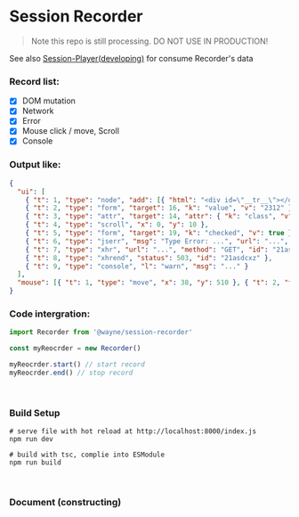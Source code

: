# Session Recorder

> Note this repo is still processing. DO NOT USE IN PRODUCTION!

See also [Session-Player(developing)](https://github.com/waynecz/session-player) for consume Recorder's data

### Record list:

+ [x] DOM mutation
+ [x] Network
+ [x] Error
+ [x] Mouse click / move,  Scroll
+ [x] Console

### Output like:

```json
{
  "ui": [
    { "t": 1, "type": "node", "add": [{ "html": "<div id=\"__tr__\"></div>" }], "target": 6 },
    { "t": 2, "type": "form", "target": 16, "k": "value", "v": "2312" },
    { "t": 3, "type": "attr", "target": 14, "attr": { "k": "class", "v": "a" } },
    { "t": 4, "type": "scroll", "x": 0, "y": 10 },
    { "t": 5, "type": "form", "target": 19, "k": "checked", "v": true },
    { "t": 6, "type": "jserr", "msg": "Type Error: ...", "url": "...", "err": "..." },
    { "t": 7, "type": "xhr", "url": "...", "method": "GET", "id": "21asdcxz" },
    { "t": 8, "type": "xhrend", "status": 503, "id": "21asdcxz" },
    { "t": 9, "type": "console", "l": "warn", "msg": "..." }
  ],
  "mouse": [{ "t": 1, "type": "move", "x": 38, "y": 510 }, { "t": 2, "type": "click", "x": 71, "y": 13 }]
}

```

### Code intergration:
```javascript
import Recorder from '@wayne/session-recorder'

const myReocrder = new Recorder()

myReocrder.start() // start record
myReocrder.end() // stop record
```

<br>

### Build Setup
```shell
# serve file with hot reload at http://localhost:8000/index.js
npm run dev

# build with tsc, complie into ESModule
npm run build
```

<br>

### Document (constructing)